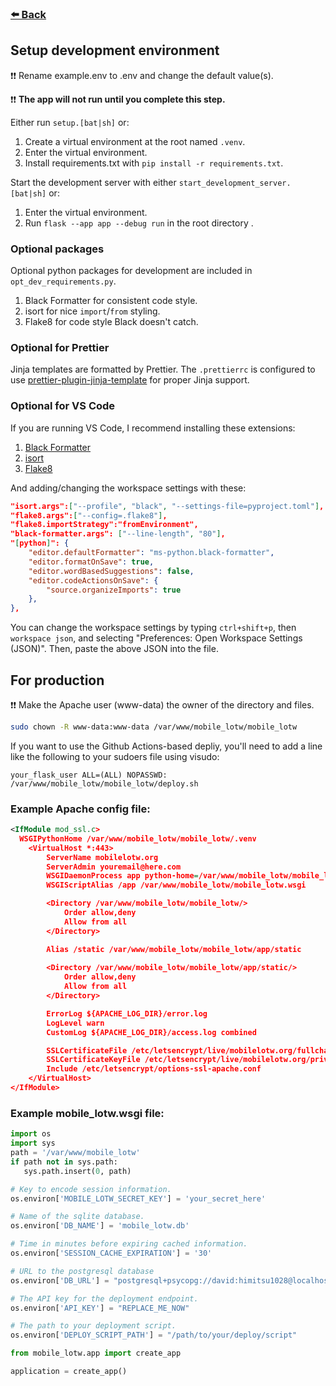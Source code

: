 ### [⬅️ Back ](/README.md)

## Setup development environment

❗❗ Rename example.env to .env and change the default value(s).

❗❗ **The app will not run until you complete this step.** 

Either run `setup.[bat|sh]` or:
1. Create a virtual environment at the root named `.venv`.
2. Enter the virtual environment.
3. Install requirements.txt with `pip install -r requirements.txt`.

Start the development server with either `start_development_server.[bat|sh]` or:
1. Enter the virtual environment.
2. Run `flask --app app --debug run` in the root directory  .

### Optional packages

Optional python packages for development are included in 
`opt_dev_requirements.py`.
1. Black Formatter for consistent code style.
2. isort for nice `import`/`from` styling.
3. Flake8 for code style Black doesn't catch.

### Optional for Prettier

Jinja templates are formatted by Prettier. The `.prettierrc` is configured to use 
[prettier-plugin-jinja-template](https://github.com/davidodenwald/prettier-plugin-jinja-template)
for proper Jinja support.

### Optional for VS Code

If you are running VS Code, I recommend installing these extensions:
1. [Black Formatter](https://marketplace.visualstudio.com/items?itemName=ms-python.black-formatter)
2. [isort](https://marketplace.visualstudio.com/items?itemName=ms-python.isort)
3. [Flake8](https://marketplace.visualstudio.com/items?itemName=ms-python.flake8)

And adding/changing the workspace settings with these:
```json
"isort.args":["--profile", "black", "--settings-file=pyproject.toml"],
"flake8.args":["--config=.flake8"],
"flake8.importStrategy":"fromEnvironment",
"black-formatter.args": ["--line-length", "80"],
"[python]": {
	"editor.defaultFormatter": "ms-python.black-formatter",
	"editor.formatOnSave": true,
	"editor.wordBasedSuggestions": false,
	"editor.codeActionsOnSave": {
		"source.organizeImports": true
	},
},
``` 
You can change the workspace settings by typing `ctrl+shift+p`, then
`workspace json`, and selecting "Preferences: Open Workspace 
Settings (JSON)". Then, paste the above JSON into the file.

## For production

❗❗ Make the Apache user (www-data) the owner of the directory and files.
```sh
sudo chown -R www-data:www-data /var/www/mobile_lotw/mobile_lotw
```

If you want to use the Github Actions-based depliy, you'll need to 
add a line like the following to your sudoers file using visudo:

```your_flask_user ALL=(ALL) NOPASSWD: /var/www/mobile_lotw/mobile_lotw/deploy.sh```

### Example Apache config file:

```xml
<IfModule mod_ssl.c>
  WSGIPythonHome /var/www/mobile_lotw/mobile_lotw/.venv
	<VirtualHost *:443>
		ServerName mobilelotw.org
		ServerAdmin youremail@here.com
		WSGIDaemonProcess app python-home=/var/www/mobile_lotw/mobile_lotw/.venv python-path=/var/www/mobile_lotw/mobile_lotw
		WSGIScriptAlias /app /var/www/mobile_lotw/mobile_lotw.wsgi

		<Directory /var/www/mobile_lotw/mobile_lotw/>
			Order allow,deny
			Allow from all
		</Directory>

		Alias /static /var/www/mobile_lotw/mobile_lotw/app/static
		
		<Directory /var/www/mobile_lotw/mobile_lotw/app/static/>
			Order allow,deny
			Allow from all
		</Directory>

		ErrorLog ${APACHE_LOG_DIR}/error.log
		LogLevel warn
		CustomLog ${APACHE_LOG_DIR}/access.log combined

		SSLCertificateFile /etc/letsencrypt/live/mobilelotw.org/fullchain.pem
		SSLCertificateKeyFile /etc/letsencrypt/live/mobilelotw.org/privkey.pem
		Include /etc/letsencrypt/options-ssl-apache.conf
	</VirtualHost>
</IfModule>
```

### Example mobile_lotw.wsgi file:

```py
import os
import sys
path = '/var/www/mobile_lotw'
if path not in sys.path:
   sys.path.insert(0, path)

# Key to encode session information.
os.environ['MOBILE_LOTW_SECRET_KEY'] = 'your_secret_here'

# Name of the sqlite database.
os.environ['DB_NAME'] = 'mobile_lotw.db'

# Time in minutes before expiring cached information.
os.environ['SESSION_CACHE_EXPIRATION'] = '30'

# URL to the postgresql database
os.environ['DB_URL'] = "postgresql+psycopg://david:himitsu1028@localhost:5432/mobile_lotw"

# The API key for the deployment endpoint.
os.environ['API_KEY'] = "REPLACE_ME_NOW"

# The path to your deployment script.
os.environ['DEPLOY_SCRIPT_PATH'] = "/path/to/your/deploy/script"

from mobile_lotw.app import create_app

application = create_app()
```